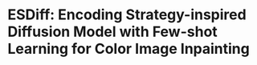 # ESDiff: Encoding Strategy-inspired Diffusion Model with Few-shot Learning for Color Image Inpainting
